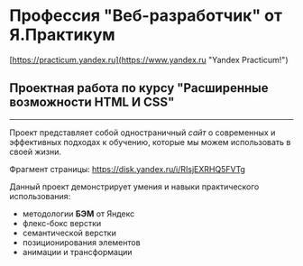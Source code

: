 # Профессия "Веб-разработчик" от Я.Практикум

[https://practicum.yandex.ru](https://www.yandex.ru "Yandex Practicum!")

## Проектная работа по курсу "Расширенные возможности HTML И CSS"

---

Проект представляет собой одностраничный _сайт_ о современных и эффективных подходах к обучению, которые мы можем использовать в своей жизни.

Фрагмент страницы:
https://disk.yandex.ru/i/RIsjEXRHQ5FVTg

Данный проект демонстрирует умения и навыки практического использования:

- методологии **БЭМ** от Яндекс
- флекс-бокс верстки
- семантической верстки
- позиционирования элементов
- анимации и трансформации
